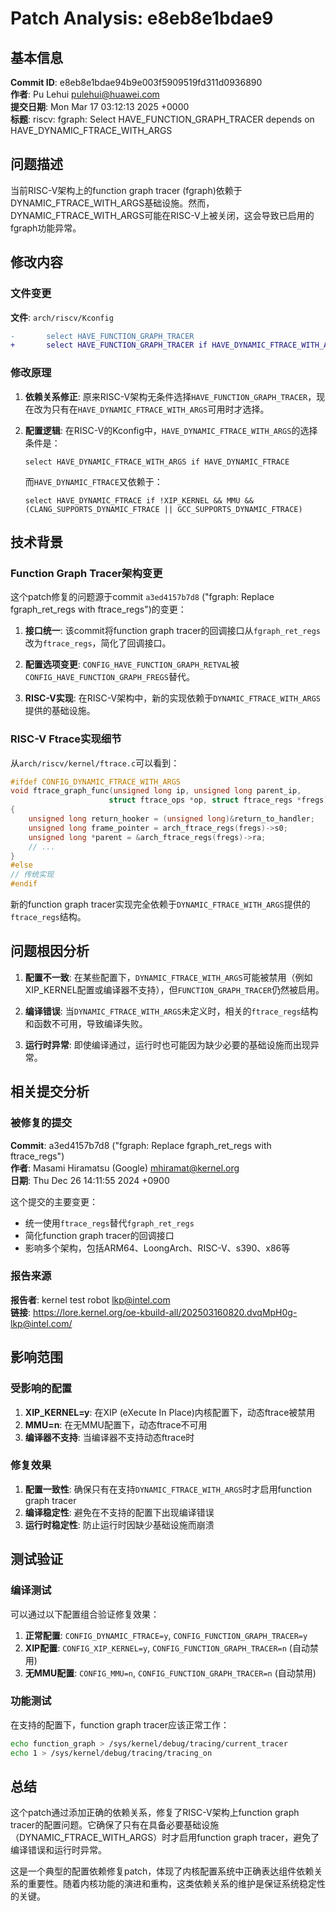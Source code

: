 # Patch Analysis: e8eb8e1bdae9

## 基本信息

**Commit ID**: e8eb8e1bdae94b9e003f5909519fd311d0936890  
**作者**: Pu Lehui <pulehui@huawei.com>  
**提交日期**: Mon Mar 17 03:12:13 2025 +0000  
**标题**: riscv: fgraph: Select HAVE_FUNCTION_GRAPH_TRACER depends on HAVE_DYNAMIC_FTRACE_WITH_ARGS

## 问题描述

当前RISC-V架构上的function graph tracer (fgraph)依赖于DYNAMIC_FTRACE_WITH_ARGS基础设施。然而，DYNAMIC_FTRACE_WITH_ARGS可能在RISC-V上被关闭，这会导致已启用的fgraph功能异常。

## 修改内容

### 文件变更

**文件**: `arch/riscv/Kconfig`

```diff
-       select HAVE_FUNCTION_GRAPH_TRACER
+       select HAVE_FUNCTION_GRAPH_TRACER if HAVE_DYNAMIC_FTRACE_WITH_ARGS
```

### 修改原理

1. **依赖关系修正**: 原来RISC-V架构无条件选择`HAVE_FUNCTION_GRAPH_TRACER`，现在改为只有在`HAVE_DYNAMIC_FTRACE_WITH_ARGS`可用时才选择。

2. **配置逻辑**: 在RISC-V的Kconfig中，`HAVE_DYNAMIC_FTRACE_WITH_ARGS`的选择条件是：
   ```
   select HAVE_DYNAMIC_FTRACE_WITH_ARGS if HAVE_DYNAMIC_FTRACE
   ```
   而`HAVE_DYNAMIC_FTRACE`又依赖于：
   ```
   select HAVE_DYNAMIC_FTRACE if !XIP_KERNEL && MMU && (CLANG_SUPPORTS_DYNAMIC_FTRACE || GCC_SUPPORTS_DYNAMIC_FTRACE)
   ```

## 技术背景

### Function Graph Tracer架构变更

这个patch修复的问题源于commit `a3ed4157b7d8` ("fgraph: Replace fgraph_ret_regs with ftrace_regs")的变更：

1. **接口统一**: 该commit将function graph tracer的回调接口从`fgraph_ret_regs`改为`ftrace_regs`，简化了回调接口。

2. **配置选项变更**: `CONFIG_HAVE_FUNCTION_GRAPH_RETVAL`被`CONFIG_HAVE_FUNCTION_GRAPH_FREGS`替代。

3. **RISC-V实现**: 在RISC-V架构中，新的实现依赖于`DYNAMIC_FTRACE_WITH_ARGS`提供的基础设施。

### RISC-V Ftrace实现细节

从`arch/riscv/kernel/ftrace.c`可以看到：

```c
#ifdef CONFIG_DYNAMIC_FTRACE_WITH_ARGS
void ftrace_graph_func(unsigned long ip, unsigned long parent_ip,
                      struct ftrace_ops *op, struct ftrace_regs *fregs)
{
    unsigned long return_hooker = (unsigned long)&return_to_handler;
    unsigned long frame_pointer = arch_ftrace_regs(fregs)->s0;
    unsigned long *parent = &arch_ftrace_regs(fregs)->ra;
    // ...
}
#else
// 传统实现
#endif
```

新的function graph tracer实现完全依赖于`DYNAMIC_FTRACE_WITH_ARGS`提供的`ftrace_regs`结构。

## 问题根因分析

1. **配置不一致**: 在某些配置下，`DYNAMIC_FTRACE_WITH_ARGS`可能被禁用（例如XIP_KERNEL配置或编译器不支持），但`FUNCTION_GRAPH_TRACER`仍然被启用。

2. **编译错误**: 当`DYNAMIC_FTRACE_WITH_ARGS`未定义时，相关的`ftrace_regs`结构和函数不可用，导致编译失败。

3. **运行时异常**: 即使编译通过，运行时也可能因为缺少必要的基础设施而出现异常。

## 相关提交分析

### 被修复的提交

**Commit**: a3ed4157b7d8 ("fgraph: Replace fgraph_ret_regs with ftrace_regs")  
**作者**: Masami Hiramatsu (Google) <mhiramat@kernel.org>  
**日期**: Thu Dec 26 14:11:55 2024 +0900

这个提交的主要变更：
- 统一使用`ftrace_regs`替代`fgraph_ret_regs`
- 简化function graph tracer的回调接口
- 影响多个架构，包括ARM64、LoongArch、RISC-V、s390、x86等

### 报告来源

**报告者**: kernel test robot <lkp@intel.com>  
**链接**: https://lore.kernel.org/oe-kbuild-all/202503160820.dvqMpH0g-lkp@intel.com/

## 影响范围

### 受影响的配置

1. **XIP_KERNEL=y**: 在XIP (eXecute In Place)内核配置下，动态ftrace被禁用
2. **MMU=n**: 在无MMU配置下，动态ftrace不可用
3. **编译器不支持**: 当编译器不支持动态ftrace时

### 修复效果

1. **配置一致性**: 确保只有在支持`DYNAMIC_FTRACE_WITH_ARGS`时才启用function graph tracer
2. **编译稳定性**: 避免在不支持的配置下出现编译错误
3. **运行时稳定性**: 防止运行时因缺少基础设施而崩溃

## 测试验证

### 编译测试

可以通过以下配置组合验证修复效果：

1. **正常配置**: `CONFIG_DYNAMIC_FTRACE=y`, `CONFIG_FUNCTION_GRAPH_TRACER=y`
2. **XIP配置**: `CONFIG_XIP_KERNEL=y`, `CONFIG_FUNCTION_GRAPH_TRACER=n` (自动禁用)
3. **无MMU配置**: `CONFIG_MMU=n`, `CONFIG_FUNCTION_GRAPH_TRACER=n` (自动禁用)

### 功能测试

在支持的配置下，function graph tracer应该正常工作：
```bash
echo function_graph > /sys/kernel/debug/tracing/current_tracer
echo 1 > /sys/kernel/debug/tracing/tracing_on
```

## 总结

这个patch通过添加正确的依赖关系，修复了RISC-V架构上function graph tracer的配置问题。它确保了只有在具备必要基础设施（DYNAMIC_FTRACE_WITH_ARGS）时才启用function graph tracer，避免了编译错误和运行时异常。

这是一个典型的配置依赖修复patch，体现了内核配置系统中正确表达组件依赖关系的重要性。随着内核功能的演进和重构，这类依赖关系的维护是保证系统稳定性的关键。